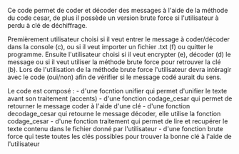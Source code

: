 Ce code permet de coder et décoder des messages à l'aide de la méthode du code cesar, de plus il possède un version brute force si l'utilisateur à perdu à clé de déchiffrage.

Premièrement utilisateur choisi si il veut entrer le message à coder/décoder dans la console (c), ou si il veut importer un fichier .txt (f) ou quitter le programme.
Ensuite l'utilisateur choisi si il veut encrypter (e), décoder (d) le message ou si il veut utiliser la méthode brute force pour retrouver la clé (b).
Lors de l'utilisation de la méthode brute force l'utilisateur devra intéragir avec le code (oui/non) afin de vérifier si le message codé aurait du sens.

Le code est composé : - d'une focntion unifier qui permet d'unifier le texte avant son traitement (accents)
                      - d'une fonction codage_cesar qui permet de retourner le message coder à l'aide d'une clé
                      - d'une fonction decodage_cesar qui retourne le message décoder, elle utilise la fonction codage_cesar
                      - d'une fonction traitement qui permet de lire et recupérer le texte contenu dans le fichier donné par l'utilisateur
                      - d'une fonction brute force qui teste toutes les clés possibles pour trouver la bonne clé à l'aide de l'utilisateur
                      
                      

